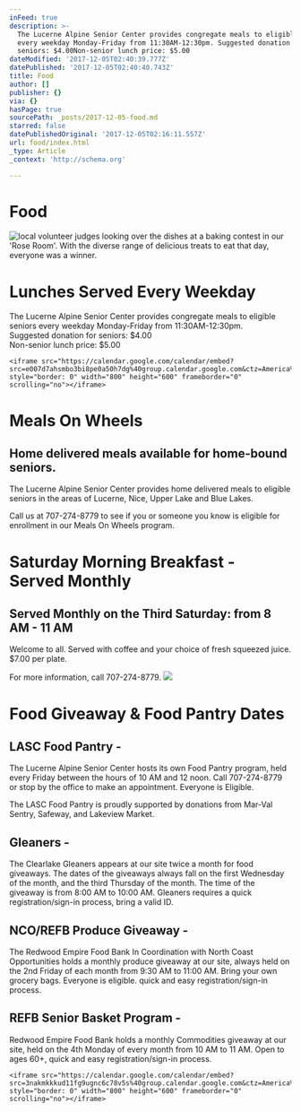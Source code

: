 ```yaml
---
inFeed: true
description: >-
  The Lucerne Alpine Senior Center provides congregate meals to eligible seniors
  every weekday Monday-Friday from 11:30AM-12:30pm. Suggested donation for
  seniors: $4.00Non-senior lunch price: $5.00
dateModified: '2017-12-05T02:40:39.777Z'
datePublished: '2017-12-05T02:40:40.743Z'
title: Food
author: []
publisher: {}
via: {}
hasPage: true
sourcePath: _posts/2017-12-05-food.md
starred: false
datePublishedOriginal: '2017-12-05T02:16:11.557Z'
url: food/index.html
_type: Article
_context: 'http://schema.org'

---
```

# Food
![local volunteer judges looking over the dishes at a baking contest in our 'Rose Room'. With the diverse range of delicious treats to eat that day, everyone was a winner.](https://the-grid-user-content.s3-us-west-2.amazonaws.com/10994c94-4be6-4edd-ba4f-44e3b9f9d701.gif)

# **Lunches Served Every Weekday**

The Lucerne Alpine Senior Center provides congregate meals to eligible seniors every weekday Monday-Friday from 11:30AM-12:30pm.   
Suggested donation for seniors: $4.00  
Non-senior lunch price: $5.00

    <iframe src="https://calendar.google.com/calendar/embed?src=e007d7ahsmbo3bi8pe0a50h7dg%40group.calendar.google.com&ctz=America%2FLos_Angeles" style="border: 0" width="800" height="600" frameborder="0" scrolling="no"></iframe>

# **Meals On Wheels**

## Home delivered meals available for home-bound seniors.

The Lucerne Alpine Senior Center provides home delivered meals to eligible seniors in the areas of Lucerne, Nice, Upper Lake and Blue Lakes.

Call us at 707-274-8779 to see if you or someone you know is eligible for enrollment in our Meals On Wheels program.

# **Saturday Morning Breakfast - Served Monthly**

## Served Monthly on the Third Saturday: from 8 AM - 11 AM

Welcome to all. Served with coffee and your choice of fresh squeezed juice. $7.00 per plate.

For more information, call 707-274-8779\.
![](https://the-grid-user-content.s3-us-west-2.amazonaws.com/a8bc5f34-2e4b-4fe1-891e-c0f22f80f72a.jpg)

# **Food Giveaway & Food Pantry Dates**

## LASC Food Pantry -

The Lucerne Alpine Senior Center hosts its own Food Pantry program, held every Friday between the hours of 10 AM and 12 noon. Call 707-274-8779 or stop by the office to make an appointment. Everyone is Eligible.

The LASC Food Pantry is proudly supported by donations from Mar-Val Sentry, Safeway, and Lakeview Market.

## Gleaners -

The Clearlake Gleaners appears at our site twice a month for food giveaways. The dates of the giveaways always fall on the first Wednesday of the month, and the third Thursday of the month. The time of the giveaway is from 8:00 AM to 10:00 AM. Gleaners requires a quick registration/sign-in process, bring a valid ID.

## NCO/REFB Produce Giveaway -

The Redwood Empire Food Bank In Coordination with North Coast Opportunities holds a monthly produce giveaway at our site, always held on the 2nd Friday of each month from 9:30 AM to 11:00 AM. Bring your own grocery bags. Everyone is eligible. quick and easy registration/sign-in process.

## REFB Senior Basket Program -

Redwood Empire Food Bank holds a monthly Commodities giveaway at our site, held on the 4th Monday of every month from 10 AM to 11 AM. Open to ages 60+, quick and easy registration/sign-in process.

    <iframe src="https://calendar.google.com/calendar/embed?src=3nakmkkkud11fg9ugnc6c78v5s%40group.calendar.google.com&ctz=America%2FLos_Angeles" style="border: 0" width="800" height="600" frameborder="0" scrolling="no"></iframe>